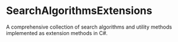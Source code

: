 # SearchAlgorithmsExtensions
 A comprehensive collection of search algorithms and utility methods implemented as extension methods in C#.
